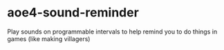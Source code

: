 # aoe4-sound-reminder
Play sounds on programmable intervals to help remind you to do things in games (like making villagers)
